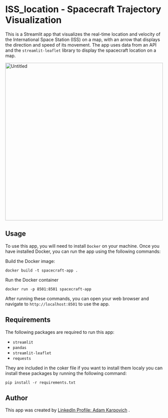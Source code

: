 # ISS_location - Spacecraft Trajectory Visualization

This is a Streamlit app that visualizes the real-time location and velocity of the International Space Station (ISS) on a map, with an arrow that displays the direction and speed of its movement. The app uses data from an API and the `streamlit-leaflet` library to display the spacecraft location on a map.

<img width="498" alt="Untitled" src="https://user-images.githubusercontent.com/83719998/218956621-20d1a432-6788-4f40-b9a0-11e134b7d0f0.png">

## Usage

To use this app, you will need to install `Docker` on your machine. Once you have installed Docker, you can run the app using the following commands:

Build the Docker image:
```
docker build -t spacecraft-app .
```
Run the Docker container
```
docker run -p 8501:8501 spacecraft-app
```

After running these commands, you can open your web browser and navigate to `http://localhost:8501` to use the app.

## Requirements

The following packages are required to run this app:

- `streamlit`
- `pandas`
- `streamlit-leaflet`
- `requests`

They are included in the coker file if you want to install them localy you can install these packages by running the following command:
```
pip install -r requirements.txt
```

## Author

This app was created by [LinkedIn Profile: Adam Karpovich](https://www.linkedin.com/in/adam-karpovich-26038a206/)
. 